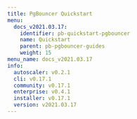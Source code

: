 ```yaml
---
title: PgBouncer Quickstart
menu:
  docs_v2021.03.17:
    identifier: pb-quickstart-pgbouncer
    name: Quickstart
    parent: pb-pgbouncer-guides
    weight: 15
menu_name: docs_v2021.03.17
info:
  autoscaler: v0.2.1
  cli: v0.17.1
  community: v0.17.1
  enterprise: v0.4.1
  installer: v0.17.1
  version: v2021.03.17
---
```


